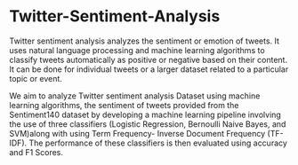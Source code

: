 # Twitter-Sentiment-Analysis
Twitter sentiment analysis analyzes the sentiment or emotion of tweets. It uses natural language processing and machine learning algorithms to classify tweets automatically as positive or negative based on their content. It can be done for individual tweets or a larger dataset related to a particular topic or event.

We aim to analyze Twitter sentiment analysis Dataset using machine learning algorithms, the sentiment of tweets provided from the Sentiment140 dataset by developing a machine learning pipeline involving the use of three classifiers (Logistic Regression, Bernoulli Naive Bayes, and SVM)along with using Term Frequency- Inverse Document Frequency (TF-IDF). The performance of these classifiers is then evaluated using accuracy and F1 Scores.

